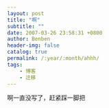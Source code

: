 ```yaml
---
layout: post
title: "啊"
subtitle: ""
date: 2007-03-26 23:58:31 +0800
author: Benben
header-img: false
catalog: true
permalink: /:year/:month/ahhh/
tags:
    - 博客
    - 迁移
---
```


啊一直没写了，赶紧踩一脚把